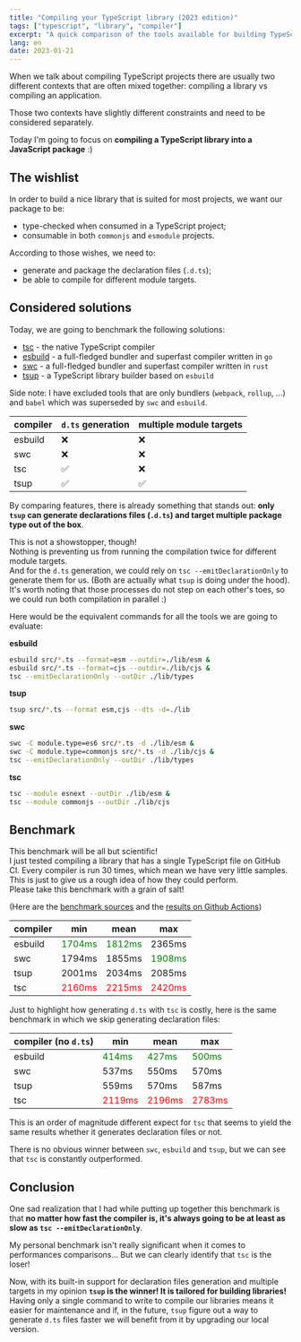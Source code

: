 ```yaml
---
title: "Compiling your TypeScript library (2023 edition)"
tags: ["typescript", "library", "compiler"]
excerpt: "A quick comparison of the tools available for building TypeScript libraries in 2023: tsup, swc, esbuild and tsc"
lang: en
date: 2023-01-21
---
```


<style>
    .winner {color: green;}
    .loser {color: red;}
</style>

When we talk about compiling TypeScript projects there are usually two different contexts that are often mixed together: compiling a library vs compiling an application.

Those two contexts have slightly different constraints and need to be considered separately.

Today I'm going to focus on **compiling a TypeScript library into a JavaScript package** :)

## The wishlist

In order to build a nice library that is suited for most projects, we want our package to be:

- type-checked when consumed in a TypeScript project;
- consumable in both `commonjs` and `esmodule` projects.

According to those wishes, we need to:

- generate and package the declaration files (`.d.ts`);
- be able to compile for different module targets.

## Considered solutions

Today, we are going to benchmark the following solutions:

- [tsc](https://www.typescriptlang.org/docs/handbook/compiler-options.html) - the native TypeScript compiler
- [esbuild](https://esbuild.github.io/) - a full-fledged bundler and superfast compiler written in `go`
- [swc](https://swc.rs/) - a full-fledged bundler and superfast compiler written in `rust`
- [tsup](https://tsup.egoist.dev/) - a TypeScript library builder based on `esbuild`

Side note: I have excluded tools that are only bundlers (`webpack`, `rollup`, ...) and `babel` which was superseded by `swc` and `esbuild`.

| compiler | `d.ts` generation | multiple module targets |
| -------- | ----------------- | ----------------------- |
| esbuild  | ❌                | ❌                      |
| swc      | ❌                | ❌                      |
| tsc      | ✅                | ❌                      |
| tsup     | ✅                | ✅                      |

By comparing features, there is already something that stands out: **only `tsup` can generate declarations files (`.d.ts`) and target multiple package type out of the box**.

This is not a showstopper, though!  
Nothing is preventing us from running the compilation twice for different module targets.  
And for the `d.ts` generation, we could rely on `tsc --emitDeclarationOnly` to generate them for us.
(Both are actually what `tsup` is doing under the hood).  
It's worth noting that those processes do not step on each other's toes, so we could run both compilation in parallel :)

Here would be the equivalent commands for all the tools we are going to evaluate:

**esbuild**

```sh
esbuild src/*.ts --format=esm --outdir=./lib/esm &
esbuild src/*.ts --format=cjs --outdir=./lib/cjs &
tsc --emitDeclarationOnly --outDir ./lib/types
```

**tsup**

```sh
tsup src/*.ts --format esm,cjs --dts -d=./lib
```

**swc**

```sh
swc -C module.type=es6 src/*.ts -d ./lib/esm &
swc -C module.type=commonjs src/*.ts -d ./lib/cjs &
tsc --emitDeclarationOnly --outDir ./lib/types
```

**tsc**

```sh
tsc --module esnext --outDir ./lib/esm &
tsc --module commonjs --outDir ./lib/cjs
```

## Benchmark

This benchmark will be all but scientific!  
I just tested compiling a library that has a single TypeScript file on GitHub CI. Every compiler is run 30 times, which mean we have very little samples.  
This is just to give us a rough idea of how they could perform.  
Please take this benchmark with a grain of salt!

(Here are the [benchmark sources](https://github.com/atomrc/ts-lib-benchmark) and the [results on Github Actions](https://github.com/atomrc/ts-lib-benchmark/actions))

| compiler | min                                | mean                               | max                                |
| -------- | ---------------------------------- | ---------------------------------- | ---------------------------------- |
| esbuild  | <span class="winner">1704ms</span> | <span class="winner">1812ms</span> | 2365ms                             |
| swc      | 1794ms                             | 1855ms                             | <span class="winner">1908ms</span> |
| tsup     | 2001ms                             | 2034ms                             | 2085ms                             |
| tsc      | <span class="loser">2160ms</span>  | <span class="loser">2215ms</span>  | <span class="loser">2420ms</span>  |

Just to highlight how generating `d.ts` with `tsc` is costly, here is the same benchmark in which we skip generating declaration files:

| compiler (no `d.ts`) | min                               | mean                              | max                               |
| -------------------- | --------------------------------- | --------------------------------- | --------------------------------- |
| esbuild              | <span class="winner">414ms</span> | <span class="winner">427ms <span> | <span class="winner">500ms</span> |
| swc                  | 537ms                             | 550ms                             | 570ms                             |
| tsup                 | 559ms                             | 570ms                             | 587ms                             |
| tsc                  | <span class="loser">2119ms</span> | <span class="loser">2196ms</span> | <span class="loser">2783ms</span> |

This is an order of magnitude different expect for `tsc` that seems to yield the same results whether it generates declaration files or not.

There is no obvious winner between `swc`, `esbuild` and `tsup`, but we can see that `tsc` is constantly outperformed.

## Conclusion

One sad realization that I had while putting up together this benchmark is that **no matter how fast the compiler is, it's always going to be at least as slow as `tsc --emitDeclarationOnly`**.

My personal benchmark isn't really significant when it comes to performances comparisons... But we can clearly identify that `tsc` is the loser!

Now, with its built-in support for declaration files generation and multiple targets in my opinion **`tsup` is the winner! It is tailored for building libraries!**  
Having only a single command to write to compile our libraries means it easier for maintenance and if, in the future, `tsup` figure out a way to generate `d.ts` files faster we will benefit from it by upgrading our local version.
